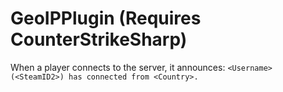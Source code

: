 # GeoIPPlugin (Requires CounterStrikeSharp)
When a player connects to the server, it announces: `<Username> (<SteamID2>) has connected from <Country>.`
